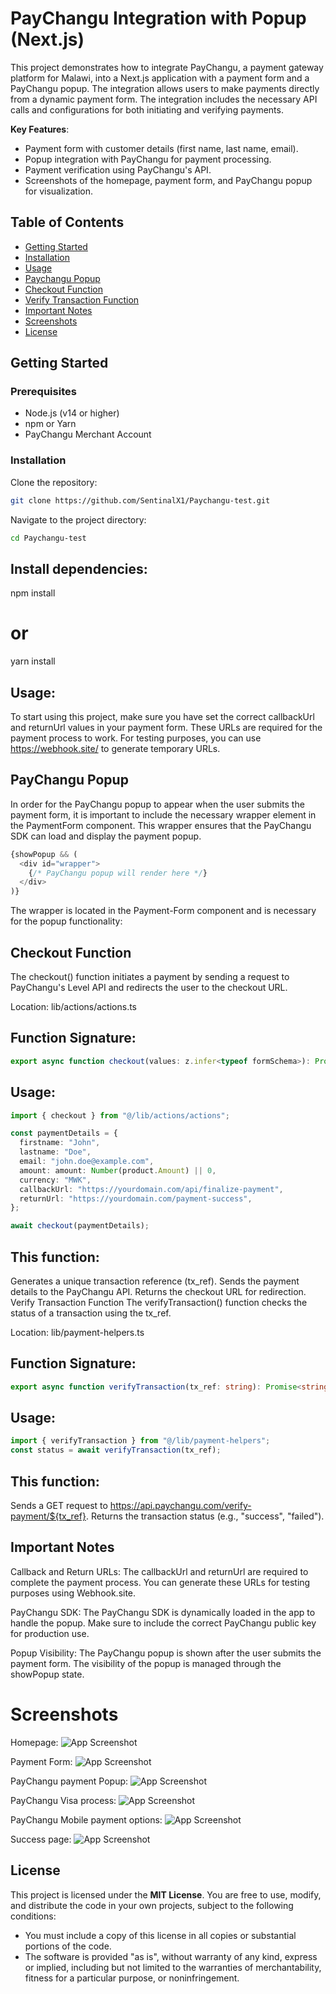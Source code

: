 # PayChangu Integration with Popup (Next.js)

This project demonstrates how to integrate PayChangu, a payment gateway platform for Malawi, into a Next.js application with a payment form and a PayChangu popup. The integration allows users to make payments directly from a dynamic payment form. The integration includes the necessary API calls and configurations for both initiating and verifying payments.

**Key Features**:
- Payment form with customer details (first name, last name, email).
- Popup integration with PayChangu for payment processing.
- Payment verification using PayChangu's API.
- Screenshots of the homepage, payment form, and PayChangu popup for visualization.

## Table of Contents
- [Getting Started](#getting-started)
- [Installation](#installation)
- [Usage](#usage)
- [Paychangu Popup](#PayChangu-Popup)
- [Checkout Function](#checkout-function)
- [Verify Transaction Function](#verify-transaction-function)
- [Important Notes](#important-notes)
- [Screenshots](#screenshots)
- [License](#license)

## Getting Started

### Prerequisites
- Node.js (v14 or higher)
- npm or Yarn
- PayChangu Merchant Account

### Installation
Clone the repository:
```bash
git clone https://github.com/SentinalX1/Paychangu-test.git
```
Navigate to the project directory:
```bash
cd Paychangu-test
```
## Install dependencies:

npm install
# or
yarn install

## Usage:
To start using this project, make sure you have set the correct callbackUrl and returnUrl values in your payment form. These URLs are required for the payment process to work. For testing purposes, you can use https://webhook.site/ to generate temporary URLs.

## PayChangu Popup
In order for the PayChangu popup to appear when the user submits the payment form, it is important to include the necessary wrapper element in the PaymentForm component. This wrapper ensures that the PayChangu SDK can load and display the payment popup.

```typescript
{showPopup && (
  <div id="wrapper">
    {/* PayChangu popup will render here */}
  </div>
)}

```
The wrapper is located in the Payment-Form component and is necessary for the popup functionality:

## Checkout Function
The checkout() function initiates a payment by sending a request to PayChangu's Level API and redirects the user to the checkout URL.

Location: lib/actions/actions.ts

## Function Signature:
```typescript
export async function checkout(values: z.infer<typeof formSchema>): Promise<string | null>;
```
## Usage:
```typescript
import { checkout } from "@/lib/actions/actions";

const paymentDetails = {
  firstname: "John",
  lastname: "Doe",
  email: "john.doe@example.com",
  amount: amount: Number(product.Amount) || 0,
  currency: "MWK",
  callbackUrl: "https://yourdomain.com/api/finalize-payment",
  returnUrl: "https://yourdomain.com/payment-success",
};

await checkout(paymentDetails);
```
## This function:
Generates a unique transaction reference (tx_ref).
Sends the payment details to the PayChangu API.
Returns the checkout URL for redirection.
Verify Transaction Function
The verifyTransaction() function checks the status of a transaction using the tx_ref.

Location: lib/payment-helpers.ts

## Function Signature:
```typescript
export async function verifyTransaction(tx_ref: string): Promise<string>;
```
## Usage:
```typescript
import { verifyTransaction } from "@/lib/payment-helpers";
const status = await verifyTransaction(tx_ref);
```
## This function:
Sends a GET request to https://api.paychangu.com/verify-payment/${tx_ref}.
Returns the transaction status (e.g., "success", "failed").

## Important Notes
Callback and Return URLs: The callbackUrl and returnUrl are required to complete the payment process. You can generate these URLs for testing purposes using Webhook.site.

PayChangu SDK: The PayChangu SDK is dynamically loaded in the app to handle the popup. Make sure to include the correct PayChangu public key for production use.

Popup Visibility: The PayChangu popup is shown after the user submits the payment form. The visibility of the popup is managed through the showPopup state.

# Screenshots

Homepage: ![App Screenshot](public/images/Screenshot1.webp)

Payment Form: ![App Screenshot](public/images/Screenshot2.webp)

PayChangu payment Popup: ![App Screenshot](public/images/Screenshot3.webp)

PayChangu Visa process: ![App Screenshot](public/images/Screenshot4.webp)

PayChangu Mobile payment options: ![App Screenshot](public/images/Screenshot5.1.webp)

Success page: ![App Screenshot](public/images/Screenshot6.webp)

## License

This project is licensed under the **MIT License**. You are free to use, modify, and distribute the code in your own projects, subject to the following conditions:

- You must include a copy of this license in all copies or substantial portions of the code.
- The software is provided "as is", without warranty of any kind, express or implied, including but not limited to the warranties of merchantability, fitness for a particular purpose, or noninfringement.
